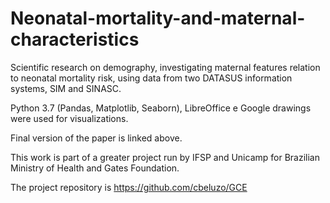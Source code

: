 # Neonatal-mortality-and-maternal-characteristics

Scientific research on demography, investigating maternal features relation to neonatal mortality risk, using data from two DATASUS information systems, SIM and SINASC.

Python 3.7 (Pandas, Matplotlib, Seaborn), LibreOffice e Google drawings were used for visualizations.

Final version of the paper is linked above.

This work is part of a greater project run by IFSP and Unicamp for Brazilian Ministry of Health and Gates Foundation.

The project repository is https://github.com/cbeluzo/GCE
